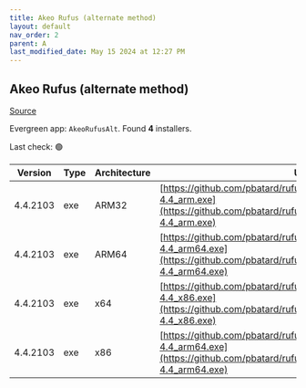 ```yaml
---
title: Akeo Rufus (alternate method)
layout: default
nav_order: 2
parent: A
last_modified_date: May 15 2024 at 12:27 PM
---
```


## Akeo Rufus (alternate method)

[Source](https://rufus.ie)

Evergreen app: `AkeoRufusAlt`. Found **4** installers.

Last check: 🟢

| Version  | Type | Architecture | URI                                                                                                                                                        |
| -------- | ---- | ------------ | ---------------------------------------------------------------------------------------------------------------------------------------------------------- |
| 4.4.2103 | exe  | ARM32        | [https://github.com/pbatard/rufus/releases/download/v4.4/rufus-4.4_arm.exe](https://github.com/pbatard/rufus/releases/download/v4.4/rufus-4.4_arm.exe)     |
| 4.4.2103 | exe  | ARM64        | [https://github.com/pbatard/rufus/releases/download/v4.4/rufus-4.4_arm64.exe](https://github.com/pbatard/rufus/releases/download/v4.4/rufus-4.4_arm64.exe) |
| 4.4.2103 | exe  | x64          | [https://github.com/pbatard/rufus/releases/download/v4.4/rufus-4.4_x86.exe](https://github.com/pbatard/rufus/releases/download/v4.4/rufus-4.4_x86.exe)     |
| 4.4.2103 | exe  | x86          | [https://github.com/pbatard/rufus/releases/download/v4.4/rufus-4.4_arm64.exe](https://github.com/pbatard/rufus/releases/download/v4.4/rufus-4.4_arm64.exe) |
